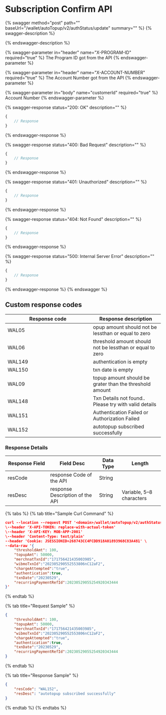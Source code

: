 # Subscription Confirm API

{% swagger method="post" path="" baseUrl="<domain>/wallet/autoTopup/v2/authStatus/update" summary="" %}
{% swagger-description %}

{% endswagger-description %}

{% swagger-parameter in="header" name="X-PROGRAM-ID" required="true" %}
The Program ID got from the API
{% endswagger-parameter %}

{% swagger-parameter in="header" name="X-ACCOUNT-NUMBER" required="true" %}
The Account Number got from the API
{% endswagger-parameter %}

{% swagger-parameter in="body" name="customerId" required="true" %}
Account Number
{% endswagger-parameter %}

{% swagger-response status="200: OK" description="" %}
```javascript
{
    // Response
}
```
{% endswagger-response %}

{% swagger-response status="400: Bad Request" description="" %}
```javascript
{
    // Response
}
```
{% endswagger-response %}

{% swagger-response status="401: Unauthorized" description="" %}
```javascript
{
    // Response
}
```
{% endswagger-response %}

{% swagger-response status="404: Not Found" description="" %}
```javascript
{
    // Response
}
```
{% endswagger-response %}

{% swagger-response status="500: Internal Server Error" description="" %}
```javascript
{
    // Response
}
```
{% endswagger-response %}
{% endswagger %}

## Custom response codes

<table><thead><tr><th width="260.5">Response code</th><th>Response description</th></tr></thead><tbody><tr><td>WAL05</td><td>opup amount should not be lessthan or equal to zero</td></tr><tr><td>WAL06</td><td>threshold amount should not be lessthan or equal to zero</td></tr><tr><td>WAL149</td><td>authentication is empty</td></tr><tr><td>WAL150</td><td>txn date is empty</td></tr><tr><td>WAL09</td><td>topup amount should be grater than the threshold amount</td></tr><tr><td>WAL148</td><td>Txn Details not found.. Please try with valid details</td></tr><tr><td>WAL151</td><td>Authentication Failed or Authorization Failed</td></tr><tr><td>WAL152</td><td>autotopup subscribed successfully</td></tr></tbody></table>

### Response Details

<table><thead><tr><th width="122">Response Field</th><th>Field Desc</th><th>Data Type</th><th>Length</th></tr></thead><tbody><tr><td>resCode</td><td>response Code of the API</td><td>String</td><td></td></tr><tr><td>resDesc</td><td>response Description of the API</td><td>String</td><td>Variable, 5–8 characters</td></tr></tbody></table>

{% tabs %}
{% tab title="Sample Curl Command" %}
```json
curl --location --request POST '<domain>/wallet/autoTopup/v2/authStatus/update'
\--header 'X-API-TOKEN: replace-with-actual-token'
\--header 'X-API-KEY: MOB-APP-2001'
\--header 'Content-Type: text/plain'
--header 'Cookie: JSESSIONID=268743CC4FCDD918A01893968C83A481' \
--data-raw '{
    "thresholdAmt": 100,
    "topupAmt": 50000,
    "merchnatTxnId":"171756421435003985",
    "wibmoTxnId":"202305290552553806nC12aF2",
    "chargeAttempted":"true",
    "authentication":true,
    "txnDate":"20230529",
    "recurringPaymentRefId":20230529055254920343444
}'
```
{% endtab %}

{% tab title="Request Sample" %}
```json
{
    "thresholdAmt": 100,
    "topupAmt": 50000,
    "merchnatTxnId":"171756421435003985",
    "wibmoTxnId":"202305290552553806nC12aF2",
    "chargeAttempted":"true",
    "authentication":true,
    "txnDate":"20230529",
    "recurringPaymentRefId":20230529055254920343444
}
```
{% endtab %}

{% tab title="Response Sample" %}
```json
{
    "resCode": "WAL152",
    "resDesc": "autotopup subscribed successfully"
}
```
{% endtab %}
{% endtabs %}
